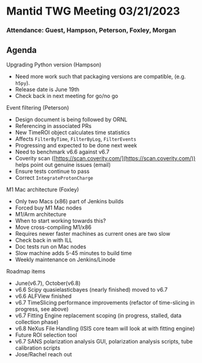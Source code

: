 # Mantid TWG Meeting 03/21/2023

### Attendance: Guest, Hampson, Peterson, Foxley, Morgan

## Agenda
Upgrading Python version (Hampson)
- Need more work such that packaging versions are compatible, (e.g. `h5py`).
- Release date is June 19th
- Check back in next meeting for go/no go

Event filtering (Peterson)
- Design document is being followed by ORNL
- Referencing in associated PRs
- New TimeROI object calculates time statistics
- Affects `FilterByTime`, `FilterByLog`, `FilterEvents`
- Progressing and expected to be done next week
- Need to benchmark v6.6 against v6.7
- Coverity scan ([https://scan.coverity.com/](https://scan.coverity.com/)) helps point out genuine issues (email)
- Ensure tests continue to pass
- Correct `IntegrateProtonCharge`

M1 Mac architecture (Foxley)
- Only two Macs (x86) part of Jenkins builds
- Forced buy M1 Mac nodes
- M1/Arm architecture
- When to start working towards this?
- Move cross-compiling M1/x86
- Requires newer faster machines as current ones are two slow
- Check back in with ILL
- Doc tests run on Mac nodes
- Slow machine adds 5-45 minutes to build time
- Weekly maintenance on Jenkins/Linode

Roadmap items
- June(v6.7), October(v6.8)
- v6.6 Scipy quasielasticbayes (nearly finished) moved to v6.7
- v6.6 ALFView finished
- v6.7 TimeSlicing performance improvements (refactor of time-slicing in progress, see above)
- v6.7 Fitting Engine replacement scoping (in progress, stalled, data collection phase)
- v6.8 NeXus File Handling (ISIS core team will look at with fitting engine)
- Future ROI selection tool
- v6.7 SANS polarization analysis GUI, polarization analysis scripts, tube calibration scripts
- Jose/Rachel reach out
